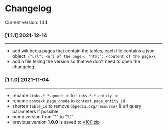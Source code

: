 # Changelog

Current version: **1.1.1**

### [1.1.1] 2021-12-14

---

- add wikipedia pages that contain the tables, each file contains a json object: `{"url": <url of the page>, "html": <content of the page>}`.
- add a file telling the version so that we don't need to open the changelog

### [1.1.0] 2021-11-04

---

- rename `links.*.*.qnode_id` to `links.*.*.entity_id`
- rename `context.page_qnode` to `context.page_entity_id`
- shorten `table_id` to remove `dbpedia.org/resource/` & url query parameters if possible
- pump version from "1" to "1.1"
- previous version **1.0.0** is saved to [v100.zip](./v100.zip)
